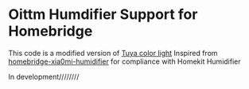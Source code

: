 # Oittm Humdifier Support for Homebridge

This code is a modified version of [Tuya color light](https://github.com/drumfreak/homebridge-tuya-colorlight)
Inspired from [homebridge-xia0mi-humidifier](https://github.com/acc-ua/homebridge-xiaomi-humidifier/blob/master/Devices/MiHumidifier2.js) for compliance with Homekit Humidifier

In development////////
